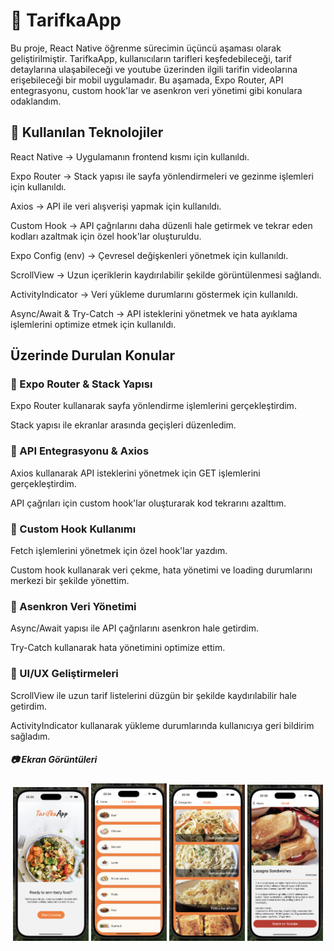 # 📌 TarifkaApp

Bu proje, React Native öğrenme sürecimin üçüncü aşaması olarak geliştirilmiştir. TarifkaApp, kullanıcıların tarifleri keşfedebileceği, tarif detaylarına ulaşabileceği ve youtube üzerinden ilgili tarifin videolarına erişebileceği bir mobil uygulamadır. Bu aşamada, Expo Router, API entegrasyonu, custom hook'lar ve asenkron veri yönetimi gibi konulara odaklandım.

## 🚀 Kullanılan Teknolojiler

React Native → Uygulamanın frontend kısmı için kullanıldı.

Expo Router → Stack yapısı ile sayfa yönlendirmeleri ve gezinme işlemleri için kullanıldı.

Axios → API ile veri alışverişi yapmak için kullanıldı.

Custom Hook → API çağrılarını daha düzenli hale getirmek ve tekrar eden kodları azaltmak için özel hook'lar oluşturuldu.

Expo Config (env) → Çevresel değişkenleri yönetmek için kullanıldı.

ScrollView → Uzun içeriklerin kaydırılabilir şekilde görüntülenmesi sağlandı.

ActivityIndicator → Veri yükleme durumlarını göstermek için kullanıldı.

Async/Await & Try-Catch → API isteklerini yönetmek ve hata ayıklama işlemlerini optimize etmek için kullanıldı.

## Üzerinde Durulan Konular

### 🔹 Expo Router & Stack Yapısı

Expo Router kullanarak sayfa yönlendirme işlemlerini gerçekleştirdim.

Stack yapısı ile ekranlar arasında geçişleri düzenledim.

### 🔹 API Entegrasyonu & Axios

Axios kullanarak API isteklerini yönetmek için GET işlemlerini gerçekleştirdim.

API çağrıları için custom hook'lar oluşturarak kod tekrarını azalttım.

### 🔹 Custom Hook Kullanımı

Fetch işlemlerini yönetmek için özel hook'lar yazdım.

Custom hook kullanarak veri çekme, hata yönetimi ve loading durumlarını merkezi bir şekilde yönettim.

### 🔹 Asenkron Veri Yönetimi

Async/Await yapısı ile API çağrılarını asenkron hale getirdim.

Try-Catch kullanarak hata yönetimini optimize ettim.

### 🔹 UI/UX Geliştirmeleri

ScrollView ile uzun tarif listelerini düzgün bir şekilde kaydırılabilir hale getirdim.

ActivityIndicator kullanarak yükleme durumlarında kullanıcıya geri bildirim sağladım.

##### 📷 Ekran Görüntüleri
<p align="center" width="100%">
<img src="./assets/images/TarifkaApp-1.png" width="24%" />
<img src="./assets/images/TarifkaApp-2.png" width="24%" />
<img src="./assets/images/TarifkaApp-3.png" width="24%" />
<img src="./assets/images/TarifkaApp-4.png" width="24%" />
</p>
